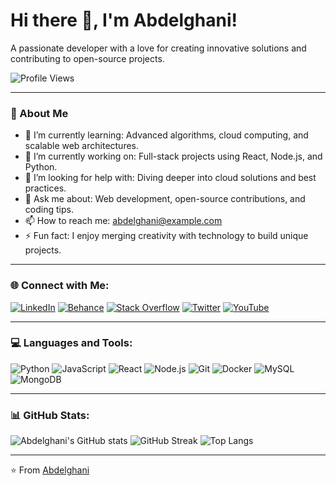 # Hi there 👋, I'm Abdelghani!

A passionate developer with a love for creating innovative solutions and contributing to open-source projects.

<!-- Add an optional profile view counter if you like -->
![Profile Views](https://komarev.com/ghpvc/?username=AbdelghaniELAOD&style=flat-square)

---

### 🚀 About Me
- 🌱 I’m currently learning: Advanced algorithms, cloud computing, and scalable web architectures.
- 💼 I’m currently working on: Full-stack projects using React, Node.js, and Python.
- 🤔 I’m looking for help with: Diving deeper into cloud solutions and best practices.
- 💬 Ask me about: Web development, open-source contributions, and coding tips.
- 📫 How to reach me: [abdelghani@example.com](mailto:abdelghani@example.com)
- ⚡ Fun fact: I enjoy merging creativity with technology to build unique projects.

---

### 🌐 Connect with Me:
[![LinkedIn](https://img.shields.io/badge/LinkedIn-%230077B5.svg?logo=linkedin&logoColor=white)](https://www.linkedin.com/in/abdelghani-el-aoud-94b09a210/) 
[![Behance](https://img.shields.io/badge/Behance-1769ff?logo=behance&logoColor=white)](https://behance.net/AbdelghaniELAOD) 
[![Stack Overflow](https://img.shields.io/badge/-Stackoverflow-FE7A16?logo=stack-overflow&logoColor=white)](https://stackoverflow.com/users/17652713) 
[![Twitter](https://img.shields.io/badge/Twitter-%231DA1F2.svg?logo=Twitter&logoColor=white)](https://twitter.com/yourhandle)
[![YouTube](https://img.shields.io/badge/YouTube-%23FF0000.svg?logo=YouTube&logoColor=white)](https://youtube.com/yourchannel)

---

### 💻 Languages and Tools:
![Python](https://img.shields.io/badge/python-%233776AB.svg?style=for-the-badge&logo=python&logoColor=white) 
![JavaScript](https://img.shields.io/badge/javascript-%23323330.svg?style=for-the-badge&logo=javascript&logoColor=%23F7DF1E) 
![React](https://img.shields.io/badge/react-%2361DAFB.svg?style=for-the-badge&logo=react&logoColor=%2361DAFB)
![Node.js](https://img.shields.io/badge/node.js-%2343853D.svg?style=for-the-badge&logo=node.js&logoColor=white)
![Git](https://img.shields.io/badge/git-%23F05033.svg?style=for-the-badge&logo=git&logoColor=white)
![Docker](https://img.shields.io/badge/docker-%230db7ed.svg?style=for-the-badge&logo=docker&logoColor=white)
![MySQL](https://img.shields.io/badge/mysql-%234479A1.svg?style=for-the-badge&logo=mysql&logoColor=white)
![MongoDB](https://img.shields.io/badge/mongodb-%2347A248.svg?style=for-the-badge&logo=mongodb&logoColor=white)

---

### 📊 GitHub Stats:
![Abdelghani's GitHub stats](https://github-readme-stats.vercel.app/api?username=AbdelghaniELAOUD&show_icons=true&theme=dark)
![GitHub Streak](https://github-readme-streak-stats.herokuapp.com/?user=AbdelghaniELAOUD&theme=dark)
![Top Langs](https://github-readme-stats.vercel.app/api/top-langs/?username=AbdelghaniELAOUD&layout=compact&theme=dark)

---

<!-- Footer -->
⭐️ From [Abdelghani](https://github.com/AbdelghaniELAOD)

